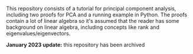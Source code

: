 This repository consists of a tutorial for principal component analysis, including two proofs for PCA and a running example in Python. The proofs contain a lot of linear algebra so it's assumed that the reader has some background on linear algebra, including concepts like rank and eigenvalues/eigenvectors.

**January 2023 update:** this repository has been archived
